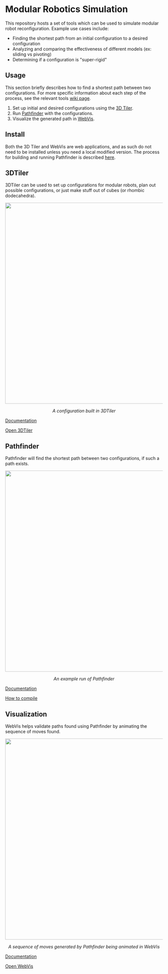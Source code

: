 # Modular Robotics Simulation

This repository hosts a set of tools which can be used to simulate modular robot reconfiguration.
Example use cases include:

- Finding the shortest path from an initial configuration to a desired configuration
- Analyzing and comparing the effectiveness of different models (ex: sliding vs pivoting)
- Determining if a configuration is "super-rigid"

## Usage

This section briefly describes how to find a shortest path between two configurations.
For more specific information about each step of the process, see the relevant tools [wiki page](https://github.com/gShahr/modular-robotics/wiki).

1. Set up initial and desired configurations using the [3D Tiler](https://Modular-Robotics-Group.github.io/modular-robotics/3DTiler/Index.html).
2. Run [Pathfinder](https://github.com/Modular-Robotics-Group/modular-robotics/wiki/Pathfinder) with the configurations.
3. Visualize the generated path in [WebVis](https://Modular-Robotics-Group.github.io/modular-robotics/WebVis/index.html).

## Install

Both the 3D Tiler and WebVis are web applications, and as such do not need to be installed unless
you need a local modified version. The process for building and running Pathfinder is described
[here](https://github.com/Modular-Robotics-Group/modular-robotics/wiki/Pathfinder#compiling).

## 3DTiler

3DTiler can be used to set up configurations for modular robots, plan out possible configurations,
or just make stuff out of cubes (or rhombic dodecahedra).

<p align="center">
  <img src="https://github.com/user-attachments/assets/d0e8ca45-8fe5-437e-8750-eacd78040120" width="640">

  <p align="center">
    <em>A configuration built in 3DTiler</em>
  </p>
</p>

[Documentation](https://github.com/gShahr/modular-robotics/wiki/3D-Tiler)

[Open 3DTiler](https://Modular-Robotics-Group.github.io/modular-robotics/3DTiler/Index.html)

## Pathfinder

Pathfinder will find the shortest path between two configurations, if such a path exists.

<p align="center">
  <img src="https://github.com/user-attachments/assets/58b9d604-ab7a-44ec-afe0-310fc28a0582" width="640">

  <p align="center">
    <em>An example run of Pathfinder</em>
  </p>
</p>

[Documentation](https://github.com/Modular-Robotics-Group/modular-robotics/wiki/Pathfinder)

[How to compile](https://github.com/Modular-Robotics-Group/modular-robotics/wiki/Pathfinder#compiling)

## Visualization

WebVis helps validate paths found using Pathfinder by animating the sequence of moves found.

<p align="center">
  <img src="https://github.com/user-attachments/assets/a5a6754b-7876-4b19-a570-a5dc63a21dd3" width="640">

  <p align="center">
    <em>A sequence of moves generated by Pathfinder being animated in WebVis</em>
  </p>
</p>

[Documentation](https://github.com/gShahr/modular-robotics/wiki/Visualization-Tool)

[Open WebVis](https://Modular-Robotics-Group.github.io/modular-robotics/WebVis/index.html)
